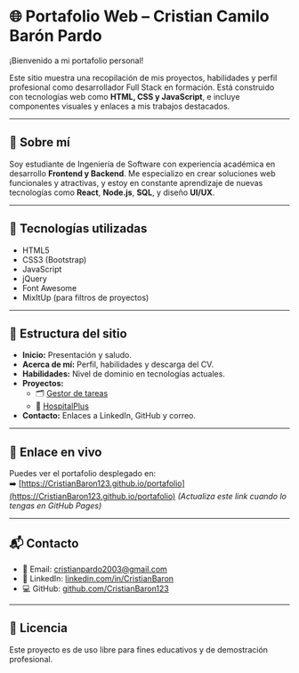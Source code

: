 # 🌐 Portafolio Web – Cristian Camilo Barón Pardo

¡Bienvenido a mi portafolio personal!

Este sitio muestra una recopilación de mis proyectos, habilidades y perfil profesional como desarrollador Full Stack en formación. Está construido con tecnologías web como **HTML, CSS y JavaScript**, e incluye componentes visuales y enlaces a mis trabajos destacados.

---

## 🧠 Sobre mí

Soy estudiante de Ingeniería de Software con experiencia académica en desarrollo **Frontend y Backend**. Me especializo en crear soluciones web funcionales y atractivas, y estoy en constante aprendizaje de nuevas tecnologías como **React**, **Node.js**, **SQL**, y diseño **UI/UX**.

---

## 🚀 Tecnologías utilizadas

- HTML5
- CSS3 (Bootstrap)
- JavaScript
- jQuery
- Font Awesome
- MixItUp (para filtros de proyectos)

---

## 📁 Estructura del sitio

- **Inicio:** Presentación y saludo.
- **Acerca de mí:** Perfil, habilidades y descarga del CV.
- **Habilidades:** Nivel de dominio en tecnologías actuales.
- **Proyectos:**  
  - 🗂️ [Gestor de tareas](https://github.com/CristianBaron123/Gestor-de-tareas)  
  - 🏥 [HospitalPlus](https://github.com/CristianBaron123/HospitalPlusweb)
- **Contacto:** Enlaces a LinkedIn, GitHub y correo.

---

## 🔗 Enlace en vivo

Puedes ver el portafolio desplegado en:  
➡️ [https://CristianBaron123.github.io/portafolio](https://CristianBaron123.github.io/portafolio) *(Actualiza este link cuando lo tengas en GitHub Pages)*

---

## 📬 Contacto

- 📧 Email: cristianpardo2003@gmail.com  
- 💼 LinkedIn: [linkedin.com/in/CristianBaron](https://goo.su/eVFdwv)  
- 💻 GitHub: [github.com/CristianBaron123](https://goo.su/FLZRAOD)

---

## 📜 Licencia

Este proyecto es de uso libre para fines educativos y de demostración profesional.

